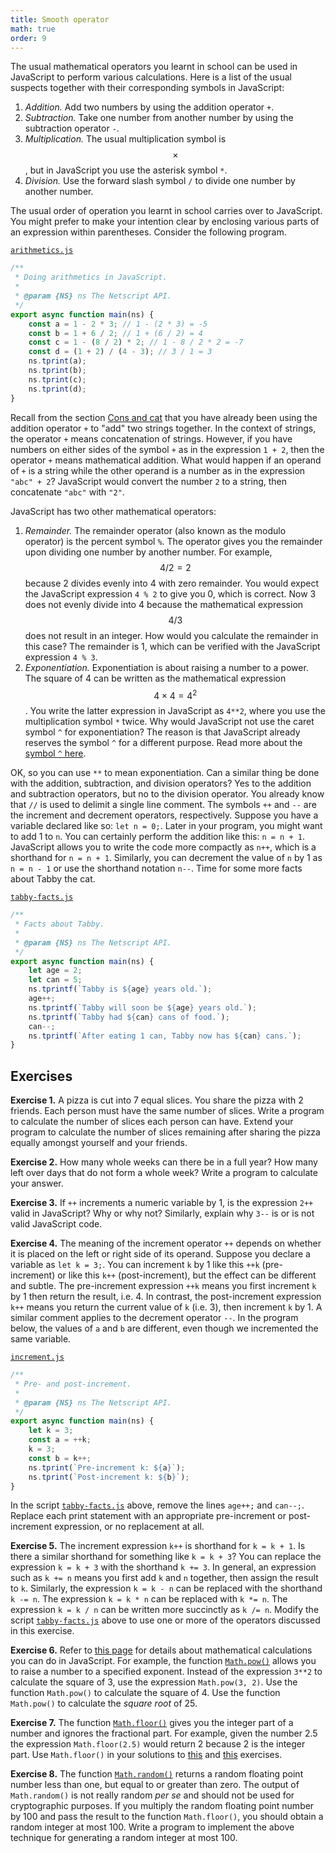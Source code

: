 ```yaml
---
title: Smooth operator
math: true
order: 9
---
```


The usual mathematical operators you learnt in school can be used in JavaScript
to perform various calculations. Here is a list of the usual suspects together
with their corresponding symbols in JavaScript:

1. _Addition._ Add two numbers by using the addition operator `+`.
1. _Subtraction._ Take one number from another number by using the subtraction
   operator `-`.
1. _Multiplication._ The usual multiplication symbol is $$\times$$, but in
   JavaScript you use the asterisk symbol `*`.
1. _Division._ Use the forward slash symbol `/` to divide one number by another
   number.

The usual order of operation you learnt in school carries over to JavaScript.
You might prefer to make your intention clear by enclosing various parts of an
expression within parentheses. Consider the following program.

[`arithmetics.js`](https://github.com/quacksouls/lyf/blob/main/assets/src/data/arithmetics.js)
```js
/**
 * Doing arithmetics in JavaScript.
 *
 * @param {NS} ns The Netscript API.
 */
export async function main(ns) {
    const a = 1 - 2 * 3; // 1 - (2 * 3) = -5
    const b = 1 + 6 / 2; // 1 + (6 / 2) = 4
    const c = 1 - (8 / 2) * 2; // 1 - 8 / 2 * 2 = -7
    const d = (1 + 2) / (4 - 3); // 3 / 1 = 3
    ns.tprint(a);
    ns.tprint(b);
    ns.tprint(c);
    ns.tprint(d);
}
```

Recall from the section [Cons and cat](../data_string/#cons-and-cat) that you
have already been using the addition operator `+` to "add" two strings together.
In the context of strings, the operator `+` means concatenation of strings.
However, if you have numbers on either sides of the symbol `+` as in the
expression `1 + 2`, then the operator `+` means mathematical addition. What
would happen if an operand of `+` is a string while the other operand is a
number as in the expression `"abc" + 2`? JavaScript would convert the number `2`
to a string, then concatenate `"abc"` with `"2"`.

JavaScript has two other mathematical operators:

1. _Remainder._ The remainder operator (also known as the modulo operator) is
   the percent symbol `%`. The operator gives you the remainder upon dividing
   one number by another number. For example, $$4 / 2 = 2$$ because 2 divides
   evenly into 4 with zero remainder. You would expect the JavaScript expression
   `4 % 2` to give you 0, which is correct. Now 3 does not evenly divide into 4
   because the mathematical expression $$4 / 3$$ does not result in an integer.
   How would you calculate the remainder in this case? The remainder is 1, which
   can be verified with the JavaScript expression `4 % 3`.
1. _Exponentiation._ Exponentiation is about raising a number to a power. The
   square of 4 can be written as the mathematical expression
   $$4 \times 4 = 4^2$$. You write the latter expression in JavaScript as
   `4**2`, where you use the multiplication symbol `*` twice. Why would
   JavaScript not use the caret symbol `^` for exponentiation? The reason is
   that JavaScript already reserves the symbol `^` for a different purpose. Read
   more about the [symbol `^` here][xor].

OK, so you can use `**` to mean exponentiation. Can a similar thing be done with
the addition, subtraction, and division operators? Yes to the addition and
subtraction operators, but no to the division operator. You already know that
`//` is used to delimit a single line comment. The symbols `++` and `--` are the
increment and decrement operators, respectively. Suppose you have a variable
declared like so: `let n = 0;`. Later in your program, you might want to add 1
to `n`. You can certainly perform the addition like this: `n = n + 1`.
JavaScript allows you to write the code more compactly as `n++`, which is a
shorthand for `n = n + 1`. Similarly, you can decrement the value of `n` by 1 as
`n = n - 1` or use the shorthand notation `n--`. Time for some more facts about
Tabby the cat.

[`tabby-facts.js`](https://github.com/quacksouls/lyf/blob/main/assets/src/data/tabby-facts.js)
```js
/**
 * Facts about Tabby.
 *
 * @param {NS} ns The Netscript API.
 */
export async function main(ns) {
    let age = 2;
    let can = 5;
    ns.tprintf(`Tabby is ${age} years old.`);
    age++;
    ns.tprintf(`Tabby will soon be ${age} years old.`);
    ns.tprintf(`Tabby had ${can} cans of food.`);
    can--;
    ns.tprintf(`After eating 1 can, Tabby now has ${can} cans.`);
}
```

<!--=========================================================================-->

## Exercises

<!-- prettier-ignore-start -->
<strong id="exPizza">Exercise 1.</strong> A pizza is cut into 7 equal slices. You share the pizza with 2 friends. Each
person must have the same number of slices. Write a program to calculate the
number of slices each person can have. Extend your program to calculate the
number of slices remaining after sharing the pizza equally amongst yourself and
your friends.
<!-- prettier-ignore-end -->

<!-- prettier-ignore-start -->
<strong id="exWholeWeeks">Exercise 2.</strong> How many whole weeks can there be in a full year? How many left over days that
do not form a whole week? Write a program to calculate your answer.
<!-- prettier-ignore-end -->

<!-- prettier-ignore-start -->
<strong>Exercise 3.</strong> If `++` increments a numeric variable by 1, is the expression `2++` valid in
JavaScript? Why or why not? Similarly, explain why `3--` is or is not valid
JavaScript code.
<!-- prettier-ignore-end -->

<!-- prettier-ignore-start -->
<strong>Exercise 4.</strong> The meaning of the increment operator `++` depends on whether it is placed on
the left or right side of its operand. Suppose you declare a variable as
`let k = 3;`. You can increment `k` by 1 like this `++k` (pre-increment) or like
this `k++` (post-increment), but the effect can be different and subtle. The
pre-increment expression `++k` means you first increment `k` by 1 then return
the result, i.e. 4. In contrast, the post-increment expression `k++` means you
return the current value of `k` (i.e. 3), then increment `k` by 1. A similar
comment applies to the decrement operator `--`. In the program below, the values
of `a` and `b` are different, even though we incremented the same variable.

[`increment.js`](https://github.com/quacksouls/lyf/blob/main/assets/src/data/increment.js)
```js
/**
 * Pre- and post-increment.
 *
 * @param {NS} ns The Netscript API.
 */
export async function main(ns) {
    let k = 3;
    const a = ++k;
    k = 3;
    const b = k++;
    ns.tprint(`Pre-increment k: ${a}`);
    ns.tprint(`Post-increment k: ${b}`);
}
```

In the script
[`tabby-facts.js`](https://github.com/quacksouls/lyf/blob/main/assets/src/data/tabby-facts.js)
above, remove the lines `age++;` and `can--;`. Replace each print statement with
an appropriate pre-increment or post-increment expression, or no replacement at
all.
<!-- prettier-ignore-end -->

<!-- prettier-ignore-start -->
<strong>Exercise 5.</strong> The increment expression `k++` is shorthand for `k = k + 1`. Is there a similar
shorthand for something like `k = k + 3`? You can replace the expression
`k = k + 3` with the shorthand `k += 3`. In general, an expression such as
`k += n` means you first add `k` and `n` together, then assign the result to
`k`. Similarly, the expression `k = k - n` can be replaced with the shorthand
`k -= n`. The expression `k = k * n` can be replaced with `k *= n`. The
expression `k = k / n` can be written more succinctly as `k /= n`. Modify the
script
[`tabby-facts.js`](https://github.com/quacksouls/lyf/blob/main/assets/src/data/tabby-facts.js)
above to use one or more of the operators discussed in this exercise.
<!-- prettier-ignore-end -->

<!-- prettier-ignore-start -->
<strong>Exercise 6.</strong> Refer to [this page][math] for details about mathematical calculations you can
do in JavaScript. For example, the function [`Math.pow()`][pow] allows you to
raise a number to a specified exponent. Instead of the expression `3**2` to
calculate the square of 3, use the expression `Math.pow(3, 2)`. Use the function
`Math.pow()` to calculate the square of 4. Use the function `Math.pow()` to
calculate the _square root_ of 25.
<!-- prettier-ignore-end -->

<!-- prettier-ignore-start -->
<strong>Exercise 7.</strong> The function [`Math.floor()`][floor] gives you the integer part of a number and
ignores the fractional part. For example, given the number 2.5 the expression
`Math.floor(2.5)` would return 2 because 2 is the integer part. Use
`Math.floor()` in your solutions to [this](#exPizza) and [this](#exWholeWeeks)
exercises.
<!-- prettier-ignore-end -->

<!-- prettier-ignore-start -->
<strong id="exRandint">Exercise 8.</strong> The function [`Math.random()`][random] returns a random floating point number
less than one, but equal to or greater than zero. The output of `Math.random()`
is not really random _per se_ and should not be used for cryptographic
purposes. If you multiply the random floating point number by 100 and pass the
result to the function `Math.floor()`, you should obtain a random integer at
most 100. Write a program to implement the above technique for generating a
random integer at most 100.
<!-- prettier-ignore-end -->

<!--=========================================================================-->

<!-- prettier-ignore-start -->
[floor]: https://developer.mozilla.org/en-US/docs/Web/JavaScript/Reference/Global_Objects/Math/floor
[math]: https://developer.mozilla.org/en-US/docs/Web/JavaScript/Reference/Global_Objects/Math
[pow]: https://developer.mozilla.org/en-US/docs/Web/JavaScript/Reference/Global_Objects/Math/pow
[random]: https://developer.mozilla.org/en-US/docs/Web/JavaScript/Reference/Global_Objects/Math/random
[xor]: https://developer.mozilla.org/en-US/docs/Web/JavaScript/Reference/Operators/Bitwise_XOR
<!-- prettier-ignore-end -->
